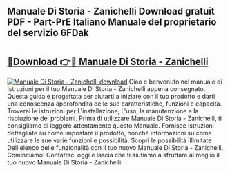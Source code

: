 ## Manuale Di Storia - Zanichelli Download gratuit PDF - Part-PrE Italiano Manuale del proprietario del servizio 6FDak

# <h2><a href="http://dfa9tk.blite.top/?on=Manuale+Di+Storia+-+Zanichelli">🔗Download 👉🔴 Manuale Di Storia - Zanichelli</a></h2>

[![Manuale Di Storia - Zanichelli download](https://i.imgur.com/lujVjoI.png)](http://dfa9tk.blite.top/?on=Manuale+Di+Storia+-+Zanichelli)
Ciao e benvenuto nel manuale di Istruzioni per il tuo Manuale Di Storia - Zanichelli appena consegnato. Questa guida è progettata per aiutarti a iniziare con il tuo prodotto e darti una conoscenza approfondita delle sue caratteristiche, funzioni e capacità. Troverai le istruzioni per L'installazione, L'uso, la manutenzione e la risoluzione dei problemi. Prima di utilizzare Manuale Di Storia - Zanichelli, ti consigliamo di leggere attentamente questo Manuale. Fornisce istruzioni dettagliate su come impostare il prodotto, nonché informazioni su come utilizzare le sue varie funzioni e possibilità. Scopri le possibilità illimitate Dell'elenco delle funzionalità con il tuo nuovo Manuale Di Storia - Zanichelli. Cominciamo! Contattaci oggi e lascia che ti aiutiamo a sfruttare al meglio il tuo nuovo Manuale Di Storia - Zanichelli.
